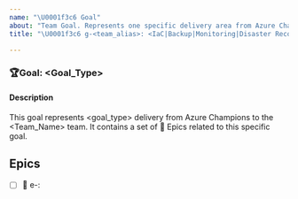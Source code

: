 ```yaml
---
name: "\U0001f3c6 Goal"
about: "Team Goal. Represents one specific delivery area from Azure Champions to the team. It will contain a set of :crown: Epics for this team."
title: "\U0001f3c6 g-<team_alias>: <IaC|Backup|Monitoring|Disaster Recovery>"

---
```

### :trophy:Goal: <Goal_Type>

#### Description

This goal represents <goal_type> delivery from Azure Champions to the  <Team_Name> team. It contains a set of :crown: Epics related to this specific goal.

## Epics

- [ ] :crown: e-<alias>:
